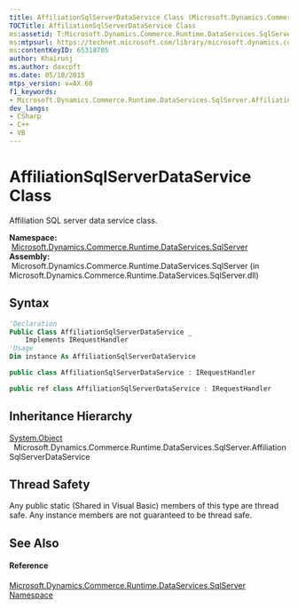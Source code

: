 ```yaml
---
title: AffiliationSqlServerDataService Class (Microsoft.Dynamics.Commerce.Runtime.DataServices.SqlServer)
TOCTitle: AffiliationSqlServerDataService Class
ms:assetid: T:Microsoft.Dynamics.Commerce.Runtime.DataServices.SqlServer.AffiliationSqlServerDataService
ms:mtpsurl: https://technet.microsoft.com/library/microsoft.dynamics.commerce.runtime.dataservices.sqlserver.affiliationsqlserverdataservice(v=AX.60)
ms:contentKeyID: 65318705
author: Khairunj
ms.author: daxcpft
ms.date: 05/18/2015
mtps_version: v=AX.60
f1_keywords:
- Microsoft.Dynamics.Commerce.Runtime.DataServices.SqlServer.AffiliationSqlServerDataService
dev_langs:
- CSharp
- C++
- VB
---
```


# AffiliationSqlServerDataService Class

Affiliation SQL server data service class.

**Namespace:**  [Microsoft.Dynamics.Commerce.Runtime.DataServices.SqlServer](microsoft-dynamics-commerce-runtime-dataservices-sqlserver-namespace.md)  
**Assembly:**  Microsoft.Dynamics.Commerce.Runtime.DataServices.SqlServer (in Microsoft.Dynamics.Commerce.Runtime.DataServices.SqlServer.dll)

## Syntax

``` vb
'Declaration
Public Class AffiliationSqlServerDataService _
    Implements IRequestHandler
'Usage
Dim instance As AffiliationSqlServerDataService
```

``` csharp
public class AffiliationSqlServerDataService : IRequestHandler
```

``` c++
public ref class AffiliationSqlServerDataService : IRequestHandler
```

## Inheritance Hierarchy

[System.Object](https://technet.microsoft.com/library/e5kfa45b\(v=ax.60\))  
  Microsoft.Dynamics.Commerce.Runtime.DataServices.SqlServer.AffiliationSqlServerDataService  

## Thread Safety

Any public static (Shared in Visual Basic) members of this type are thread safe. Any instance members are not guaranteed to be thread safe.

## See Also

#### Reference

[Microsoft.Dynamics.Commerce.Runtime.DataServices.SqlServer Namespace](microsoft-dynamics-commerce-runtime-dataservices-sqlserver-namespace.md)

